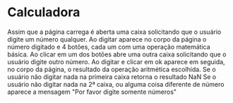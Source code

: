 # Calculadora

Assim que a página carrega é aberta uma caixa solicitando que o usuário digite um número qualquer. Ao digitar aparece no corpo da página o número digitado e 4 botões, cada um com uma operação matemática básica. Ao clicar em um dos botões abre uma outra caixa solicitando que o usuário digite outro número. Ao digitar e clicar em ok aparece em seguida, no corpo da página, o resultado da operação aritmética escolhida. 
Se o usuário não digitar nada na primeira caixa retorna o resultado NaN 
Se o usuário não digitar nada na 2ª caixa, ou alguma coisa diferente de número aparece a mensagem "Por favor digite somente números"  
